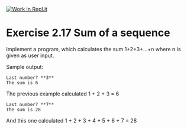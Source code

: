 [![Work in Repl.it](https://classroom.github.com/assets/work-in-replit-14baed9a392b3a25080506f3b7b6d57f295ec2978f6f33ec97e36a161684cbe9.svg)](https://classroom.github.com/online_ide?assignment_repo_id=5508036&assignment_repo_type=AssignmentRepo)
# Exercise 2.17 Sum of a sequence

Implement a program, which calculates the sum 1+2+3+...+n where n is given as user input.

Sample output:

```plaintext
Last number? **3**
The sum is 6
```

The previous example calculated 1 + 2 + 3  = 6

```plaintext
Last number? **7**
The sum is 28
```

And this one calculated 1 + 2 + 3 + 4 + 5 + 6 + 7 = 28
